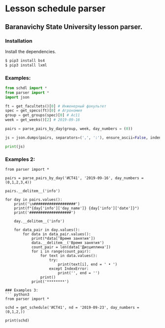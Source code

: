 
# Lesson schedule parser
## Baranavichy State University lesson parser.

### Installation

Install the dependencies.

```sh
$ pip3 install bs4
$ pip3 install lxml
```
### Examples:
```python
from schdl import *
from parser import *
import json

ft = get_facultets()[0] # Инженерный факультет
spec = get_specs(ft)[0] # Агрономия
group = get_groups(spec)[0] # Ас11
week = get_weeks()[2] # 2019-09-16

pairs = parse_pairs_by_day(group, week, day_numbers = (0))

js = json.dumps(pairs, separators=(',', ':'), ensure_ascii=False, indent = 4)

print(js)
```
### Examples 2:
```python3
from parser import *

pairs = parse_pairs_by_day('ИСТ41', '2019-09-16', day_numbers = (0,1,2,3,4))

pairs.__delitem__('info')

for day in pairs.values():
    print('\n###################')
    print(f"{day['info']['day_name']} {day['info']['date']}")
    print('###################')

    day.__delitem__('info')

    for data_pair in day.values():
        for data in data_pair.values():
            print(*data['Время занятия'])
            data.__delitem__('Время занятия')
            count_pair = len(data['Дисциплина'])
            for i in range(count_pair):
                for text in data.values():
                    try:
                        print(text[i], end = ' • ')
                    except IndexError:
                        print('', end = '')
                print()
            print('********')
```
```
### Examples 3:
``` python3
from parser import *

schd = get_schedule('ИСТ41', nd = '2019-09-23', day_numbers = (0,1,2,))

print(schd)
```
